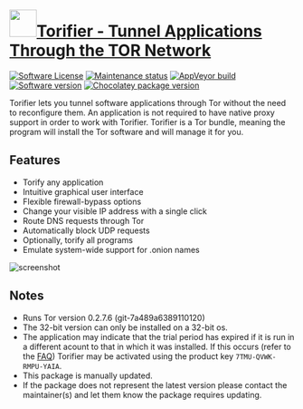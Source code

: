 # [<img src="https://cdn.jsdelivr.net/gh/dgalbraith/chocolatey-packages@a19cfe52bc7daab271473b3932f67c9e8bad55da/icons/torifier.png" width="48" height="48" />Torifier - Tunnel Applications Through the TOR Network](https://chocolatey.org/packages/torifier)

[![Software License](https://img.shields.io/badge/License-Freeware-lightgrey.svg)](https://www.torifier.com/eula.pdf)
[![Maintenance status](https://img.shields.io/badge/maintained%3F-yes-green.svg)](https://gitHub.com/dgalbraith/chocolatey-packages/graphs/commit-activity)
[![AppVeyor build](https://img.shields.io/appveyor/ci/dgalbraith/chocolatey-packages)](https://ci.appveyor.com/project/dgalbraith/chocolatey-packages)
[![Software version](https://img.shields.io/badge/Source-v1.04-blue.svg)](https://www.torifier.com)
[![Chocolatey package version](https://img.shields.io/chocolatey/v/torifier?label=Chocolatey)](https://chocolatey.org/packages/torifier)

Torifier lets you tunnel software applications through Tor without the need to reconfigure them. An application is not
required to have native proxy support in order to work with Torifier. Torifier is a Tor bundle, meaning the program
will install the Tor software and will manage it for you.

## Features

* Torify any application
* Intuitive graphical user interface
* Flexible firewall-bypass options
* Change your visible IP address with a single click
* Route DNS requests through Tor
* Automatically block UDP requests
* Optionally, torify all programs
* Emulate system-wide support for .onion names

![screenshot](https://cdn.jsdelivr.net/gh/dgalbraith/chocolatey-packages@a19cfe52bc7daab271473b3932f67c9e8bad55da/manual/torifier/screenshot.png)

## Notes

* Runs Tor version 0.2.7.6 (git-7a489a6389110120)
* The 32-bit version can only be installed on a 32-bit os.
* The application may indicate that the trial period has expired if it is run in a different acount to that in which it
was installed.  If this occurs (refer to the [FAQ](https://www.torifier.com/faq.html)) Torifier may be activated using
the product key `7TMU-QVWK-RMPU-YAIA`.
* This package is  manually updated.
* If the package does not represent the latest version please contact the maintainer(s) and let them know the package requires updating.
